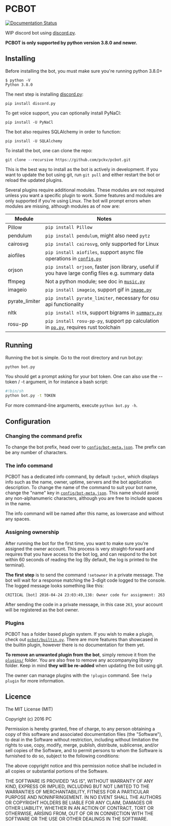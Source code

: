 # PCBOT

[![Documentation Status](https://readthedocs.org/projects/pcbot/badge/?version=latest)](http://pcbot.readthedocs.io/en/latest/?badge=latest)

WIP discord bot using [discord.py](https://github.com/Rapptz/discord.py).

**PCBOT is only supported by python version 3.8.0 and newer.**

## Installing
Before installing the bot, you must make sure you're running python 
3.8.0+

```
$ python -V
Python 3.8.0
```

The next step is installing [discord.py](https://github.com/Rapptz/discord.py):

```
pip install discord.py
```

To get voice support, you can optionally install PyNaCl:

```
pip install -U PyNaCl
```

The bot also requires SQLAlchemy in order to function:

```
pip install -U SQLAlchemy
```

To install the bot, one can clone the repo:

```
git clone --recursive https://github.com/pckv/pcbot.git
```

This is the best way to install as the bot is actively in development. 
If you want to update the bot using git, run `git pull` and either 
restart the bot or reload the updated plugins.

Several plugins require additional modules. These modules are not 
required unless you want a specific plugin to work. Some features and 
modules are only supported if you're using Linux. The bot will prompt 
errors when modules are missing, although modules as of now are:

| Module         | Notes                                                                                                        |
|----------------|--------------------------------------------------------------------------------------------------------------|
| Pillow         | `pip install Pillow`                                                                                         |
| pendulum       | `pip install pendulum`, might also need `pytz`                                                               |
| cairosvg       | `pip install cairosvg`, only supported for Linux                                                             |
| aiofiles       | `pip install aiofiles`, support async file operations in [`config.py`](pcbot/config.py)                      |
| orjson         | `pip install orjson`, faster json library, useful if you have large config files e.g. summary data           |
| ffmpeg         | Not a python module; see doc in [`music.py`](plugins/music.py)                                               |
| imageio        | `pip install imageio`, support gif in [`image.py`](plugins/image.py)                                         |
| pyrate_limiter | `pip install pyrate_limiter`, necessary for osu api functionality                                            |
| nltk           | `pip install nltk`, support bigrams in [`summary.py`](plugins/summary.py)                                    |
| rosu-pp        | `pip install rosu-pp-py`, support pp calculation in [`pp.py`](plugins/osulib/pp.py), requires rust toolchain |

## Running
Running the bot is simple. Go to the root directory 
and run bot.py:

```
python bot.py
```

You should get a prompt asking for your bot token. One can also use the
--token / -t argument, in for instance a bash script:

```sh
#!bin/sh
python bot.py -t TOKEN
```

For more command-line arguments, execute `python bot.py -h`.

## Configuration
### Changing the command prefix
To change the bot prefix, head over to [`config/bot-meta.json`](config/bot_meta.json). 
The prefix can be any number of characters.

### The info command
PCBOT has a dedicated info command, by default `!pcbot`, which 
displays info such as the name, owner, uptime, servers and the bot 
application description. To change the name of the command to suit 
your bot name, change the "name" key in [`config/bot-meta.json`](config/bot_meta.json). This 
name should avoid any non-alphanumeric characters, although you are
free to include spaces in the name. 

The info command will be named after this name, as lowercase and 
without any spaces.

### Assigning ownership
After running the bot for the first time, you want to make sure you're 
assigned the owner account. This process is very straight-forward and 
requires that you have access to the bot log, and can respond to the 
bot within 60 seconds of reading the log (By default, the log is 
printed to the terminal).

**The first step** is to send the command `!setowner` in a private 
message. The bot will wait for a response matching the 3-digit code 
logged to the console. The logged message looks something like this:

```
CRITICAL [bot] 2016-04-24 23:03:49,138: Owner code for assignment: 263
```

After sending the code in a private message, in this case `263`, 
your account will be registered as the bot owner.

### Plugins
PCBOT has a folder based plugin system. If you wish to make a plugin, 
check out [`pcbot/builtin.py`](pcbot/builtin.py). There are more features than showcased 
in the builtin plugin, however there is no documentation for them yet.

**To remove an unwanted plugin from the bot**, simply remove it from 
the [`plugins/`](plugins) folder. You are also free to remove any accompanying 
library folder. Keep in mind **they will be re-added** when updating 
the bot using git.

The owner can manage plugins with the `!plugin` command. See
`!help plugin` for more information.

## Licence
The MIT License (MIT)

Copyright (c) 2016 PC

Permission is hereby granted, free of charge, to any person obtaining a copy
of this software and associated documentation files (the "Software"), to deal
in the Software without restriction, including without limitation the rights
to use, copy, modify, merge, publish, distribute, sublicense, and/or sell
copies of the Software, and to permit persons to whom the Software is
furnished to do so, subject to the following conditions:

The above copyright notice and this permission notice shall be included in all
copies or substantial portions of the Software.

THE SOFTWARE IS PROVIDED "AS IS", WITHOUT WARRANTY OF ANY KIND, EXPRESS OR
IMPLIED, INCLUDING BUT NOT LIMITED TO THE WARRANTIES OF MERCHANTABILITY,
FITNESS FOR A PARTICULAR PURPOSE AND NONINFRINGEMENT. IN NO EVENT SHALL THE
AUTHORS OR COPYRIGHT HOLDERS BE LIABLE FOR ANY CLAIM, DAMAGES OR OTHER
LIABILITY, WHETHER IN AN ACTION OF CONTRACT, TORT OR OTHERWISE, ARISING FROM,
OUT OF OR IN CONNECTION WITH THE SOFTWARE OR THE USE OR OTHER DEALINGS IN THE
SOFTWARE.
